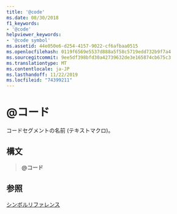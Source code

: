 ```yaml
---
title: '@code'
ms.date: 08/30/2018
f1_keywords:
- '@code'
helpviewer_keywords:
- '@code symbol'
ms.assetid: 44e050e6-d254-4157-9022-cf6afbaa0515
ms.openlocfilehash: 0119f6569e5537d888a5f58c5719edd732b9f7a4
ms.sourcegitcommit: 9ee5df398bfd30a42739632de3e165874cb675c3
ms.translationtype: MT
ms.contentlocale: ja-JP
ms.lasthandoff: 11/22/2019
ms.locfileid: "74399211"
---
```

# <a name="code"></a>\@コード

コードセグメントの名前 (テキストマクロ)。

## <a name="syntax"></a>構文

> **\@コード**

## <a name="see-also"></a>参照

[シンボルリファレンス](symbols-reference.md)
